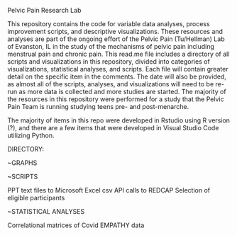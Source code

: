 Pelvic Pain Research Lab

This repository contains the code for variable data analyses, process improvement scripts, and descriptive visualizations. These resources and analyses are part of the ongoing effort of the Pelvic Pain (Tu/Hellman) Lab of Evanston, IL in the study of the mechanisms of pelvic pain including menstrual pain and chronic pain. This read.me file includes a directory of all scripts and visualizations in this repository, divided into categories of visualizations, statistical analyses, and scripts. Each file will contain greater detail on the specific item in the comments. The date will also be provided, as almost all of the scripts, analyses, and visualizations will need to be re-run as more data is collected and more studies are started. The majority of the resources in this repository were performed for a study that the Pelvic Pain Team is running studying teens pre- and post-menarche.

The majority of items in this repo were developed in Rstudio using R version (?), and there are a few items that were developed in Visual Studio Code utilizing Python.


DIRECTORY:

~GRAPHS

~SCRIPTS

PPT text files to Microsoft Excel csv
API calls to REDCAP 
Selection of eligible participants

~STATISTICAL ANALYSES

Correlational matrices of Covid EMPATHY data
